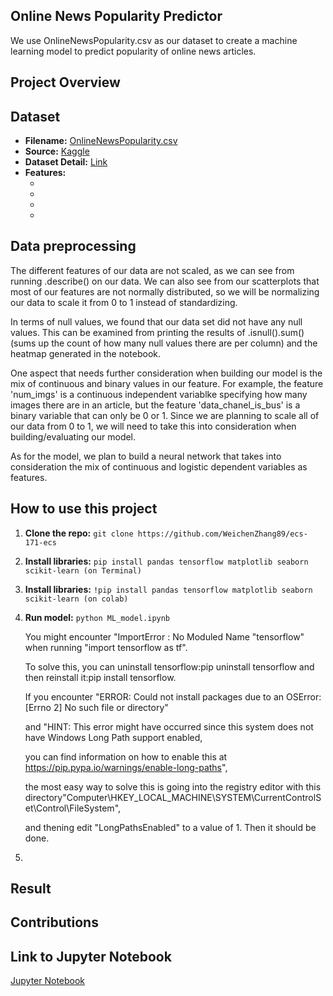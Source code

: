 ## Online News Popularity Predictor
We use OnlineNewsPopularity.csv as our dataset to create a machine learning model to predict popularity of online news articles.

## Project Overview
<!-- Things need to be added here -->

## Dataset
* __Filename:__ [OnlineNewsPopularity.csv](OnlineNewsPopularity.csv)
* __Source:__ [Kaggle](https://www.kaggle.com/datasets/thehapyone/uci-online-news-popularity-data-set)
* __Dataset Detail:__ [Link](OnlineNewsPopularity.names)
* __Features:__ 
    * <!-- Things need to be added here -->
    * <!-- Things need to be added here -->
    * <!-- Things need to be added here -->
    * <!-- Things need to be added here -->

## Data preprocessing
<!-- Things need to be added here -->
The different features of our data are not scaled, as we can see from running .describe() on our data. We can also see from our scatterplots that most of our features are not normally distributed, so we will be normalizing our data to scale it from 0 to 1 instead of standardizing. 

In terms of null values, we found that our data set did not have any null values. This can be examined from printing the results of .isnull().sum() (sums up the count of how many null values there are per column) and the heatmap generated in the notebook.

One aspect that needs further consideration when building our model is the mix of continuous and binary values in our feature. For example, the feature 'num_imgs' is a continuous independent variablke specifying how many images there are in an article, but the feature 'data_chanel_is_bus' is a binary variable that can only be 0 or 1. Since we are planning to scale all of our data from 0 to 1, we will need to take this into consideration when building/evaluating our model.

As for the model, we plan to build a neural network that takes into consideration the mix of continuous and logistic dependent variables as features.

## How to use this project
1. __Clone the repo:__ `git clone https://github.com/WeichenZhang89/ecs-171-ecs`
2. __Install libraries:__ `pip install pandas tensorflow matplotlib seaborn scikit-learn (on Terminal)`
3. __Install libraries:__ `!pip install pandas tensorflow matplotlib seaborn scikit-learn (on colab)`
4. __Run model:__ `python ML_model.ipynb`

   You might encounter "ImportError : No Moduled Name "tensorflow" when running "import tensorflow as tf". 

   To solve this, you can uninstall tensorflow:pip uninstall tensorflow and then reinstall it:pip install tensorflow.

   If you encounter "ERROR: Could not install packages due to an OSError: [Errno 2] No such file or directory" 

   and "HINT: This error might have occurred since this system does not have Windows Long Path support enabled, 

   you can find information on how to enable this at https://pip.pypa.io/warnings/enable-long-paths", 

   the most easy way to solve this is going into the registry editor with this directory"Computer\HKEY_LOCAL_MACHINE\SYSTEM\CurrentControlSet\Control\FileSystem", 

   and thening edit "LongPathsEnabled" to a value of 1. Then it should be done.
5. <!-- Things need to be added here -->

## Result
<!-- Things need to be added here -->

## Contributions
<!-- Things need to be added here -->

## Link to Jupyter Notebook
[Jupyter Notebook](ML_model.ipynb)
